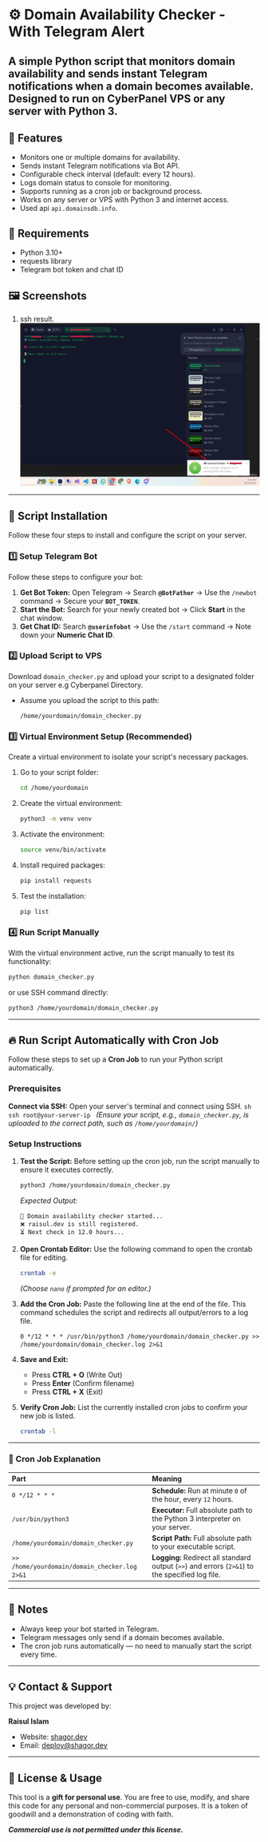# ⚙️ Domain Availability Checker - With Telegram Alert

A simple Python script that monitors domain availability and sends instant Telegram notifications when a domain becomes available. Designed to run on CyberPanel VPS or any server with Python 3.
---

## 🚀 Features
- Monitors one or multiple domains for availability.
- Sends instant Telegram notifications via Bot API.
- Configurable check interval (default: every 12 hours).
- Logs domain status to console for monitoring.
- Supports running as a cron job or background process.
- Works on any server or VPS with Python 3 and internet access.
- Used api `api.domainsdb.info`.

## 📌 Requirements
- Python 3.10+ 
- requests library
- Telegram bot token and chat ID

## 🖼️ Screenshots
1. ssh result. ![ssh result](screenshot/Screenshot-1.png)

---

## 🚀 Script Installation
Follow these four steps to install and configure the script on your server.

### 1️⃣ Setup Telegram Bot

Follow these steps to configure your bot:

1.  **Get Bot Token:** Open Telegram → Search **`@BotFather`** → Use the `/newbot` command → Secure your **`BOT_TOKEN`**.
2.  **Start the Bot:** Search for your newly created bot → Click **Start** in the chat window.
3.  **Get Chat ID:** Search **`@userinfobot`** → Use the `/start` command → Note down your **Numeric Chat ID**.

### 2️⃣ Upload Script to VPS

Download `domain_checker.py` and upload your script to a designated folder on your server e.g Cyberpanel Directory.

* Assume you upload the script to this path:
    ```
    /home/yourdomain/domain_checker.py
    ```

### 3️⃣ Virtual Environment Setup (Recommended)

Create a virtual environment to isolate your script's necessary packages.

1.  Go to your script folder:
    ```sh
    cd /home/yourdomain
    ```
2.  Create the virtual environment:
    ```sh
    python3 -m venv venv
    ```
3.  Activate the environment:
    ```sh
    source venv/bin/activate
    ```
4.  Install required packages:
    ```sh
    pip install requests
    ```
5.  Test the installation:
    ```sh
    pip list
    ```

### 4️⃣ Run Script Manually

With the virtual environment active, run the script manually to test its functionality:

```sh
python domain_checker.py
```
or use SSH command directly:

```sh
python3 /home/yourdomain/domain_checker.py
```

---

## 🔥 Run Script Automatically with Cron Job

Follow these steps to set up a **Cron Job** to run your Python script automatically.

### Prerequisites
**Connect via SSH:** Open your server's terminal and connect using SSH.
    ```sh
    ssh root@your-server-ip
    ```
    *(Ensure your script, e.g., `domain_checker.py`, is uploaded to the correct path, such as `/home/yourdomain/`)*

### Setup Instructions

1.  **Test the Script:** Before setting up the cron job, run the script manually to ensure it executes correctly.
    ```sh
    python3 /home/yourdomain/domain_checker.py
    ```
    *Expected Output:*
    ```
    🔎 Domain availability checker started...
    ❌ raisul.dev is still registered.
    ⏳ Next check in 12.0 hours...
    ```

2.  **Open Crontab Editor:** Use the following command to open the crontab file for editing.
    ```sh
    crontab -e
    ```
    *(Choose `nano` if prompted for an editor.)*

3.  **Add the Cron Job:** Paste the following line at the end of the file. This command schedules the script and redirects all output/errors to a log file.
    ```crontab
    0 */12 * * * /usr/bin/python3 /home/yourdomain/domain_checker.py >> /home/yourdomain/domain_checker.log 2>&1
    ```

4.  **Save and Exit:**
    * Press **CTRL + O** (Write Out)
    * Press **Enter** (Confirm filename)
    * Press **CTRL + X** (Exit)

5.  **Verify Cron Job:** List the currently installed cron jobs to confirm your new job is listed.
    ```sh
    crontab -l
    ```

---

### 📝 Cron Job Explanation

| Part | Meaning |
| :--- | :--- |
| `0 */12 * * *` | **Schedule:** Run at minute `0` of the hour, every `12` hours. |
| `/usr/bin/python3` | **Executor:** Full absolute path to the Python 3 interpreter on your server. |
| `/home/yourdomain/domain_checker.py` | **Script Path:** Full absolute path to your executable script. |
| `>> /home/yourdomain/domain_checker.log 2>&1` | **Logging:** Redirect all standard output (`>>`) and errors (`2>&1`) to the specified log file. |

---

## 📌 Notes
- Always keep your bot started in Telegram.
- Telegram messages only send if a domain becomes available.
- The cron job runs automatically — no need to manually start the script every time.

---

## 💡 Contact & Support

This project was developed by:

**Raisul Islam**
-   Website: [shagor.dev](https://shagor.dev)
-   Email: deploy@shagor.dev

---

## 🎁 License & Usage

This tool is a **gift for personal use**. You are free to use, modify, and share this code for any personal and non-commercial purposes. It is a token of goodwill and a demonstration of coding with faith.

***Commercial use is not permitted under this license.***
